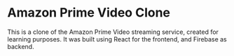 # Amazon Prime Video Clone
This is a clone of the Amazon Prime Video streaming service, created for learning purposes. It was built using React for the frontend, and Firebase as backend.
